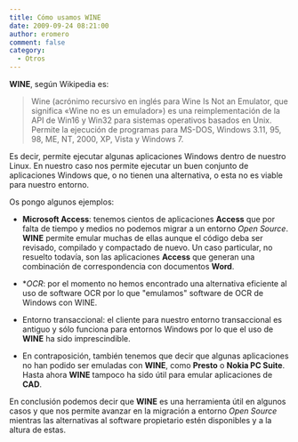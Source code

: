 ```yaml
---
title: Cómo usamos WINE
date: 2009-09-24 08:21:00
author: eromero
comment: false
category:
  - Otros
---
```


**WINE**, según Wikipedia es:

> Wine (acrónimo recursivo en inglés para Wine Is Not an Emulator, que significa «Wine no es un emulador») es una reimplementación de la API de Win16 y Win32 para sistemas operativos basados en Unix. Permite la ejecución de programas para MS-DOS, Windows 3.11, 95, 98, ME, NT, 2000, XP, Vista y Windows 7.

Es decir, permite ejecutar algunas aplicaciones Windows dentro de nuestro Linux. En nuestro caso nos permite ejecutar un buen conjunto de aplicaciones Windows que, o no tienen una alternativa, o esta no es viable para nuestro entorno.

Os pongo algunos ejemplos:

- **Microsoft Access**: tenemos cientos de aplicaciones **Access** que por falta de tiempo y medios no podemos migrar a un entorno _Open Source_. **WINE** permite emular muchas de ellas aunque el código deba ser revisado, compilado y compactado de nuevo. Un caso particular, no resuelto todavía, son las aplicaciones **Access** que generan una combinación de correspondencia con documentos **Word**.

- \*_OCR_: por el momento no hemos encontrado una alternativa eficiente al uso de software OCR por lo que "emulamos" software de OCR de Windows con WINE.

- Entorno transaccional: el cliente para nuestro entorno transaccional es antiguo y sólo funciona para entornos Windows por lo que el uso de **WINE** ha sido imprescindible.

- En contraposición, también tenemos que decir que algunas aplicaciones no han podido ser emuladas con **WINE**, como **Presto** o **Nokia PC Suite**. Hasta ahora **WINE** tampoco ha sido útil para emular aplicaciones de **CAD**.

En conclusión podemos decir que **WINE** es una herramienta útil en algunos casos y que nos permite avanzar en la migración a entorno _Open Source_ mientras las alternativas al software propietario estén disponibles y a la altura de estas.
